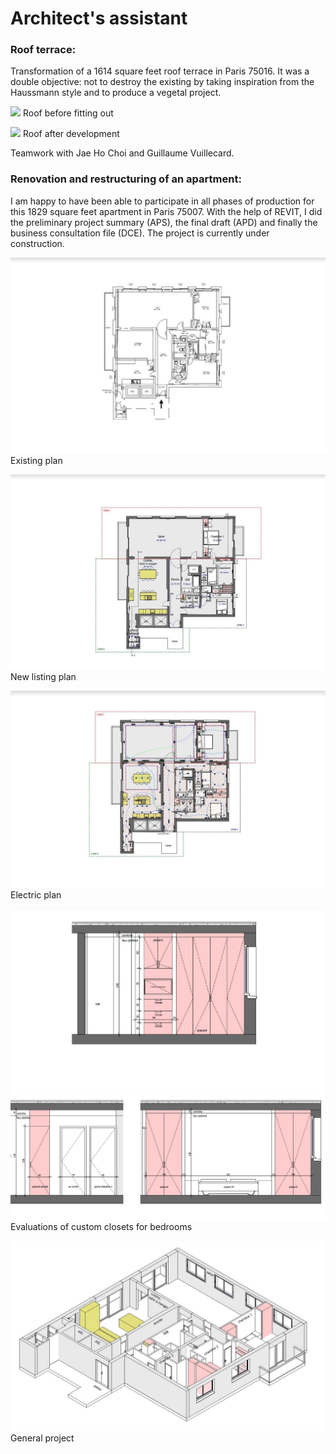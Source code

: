 # Architect's assistant


### Roof terrace:

Transformation of a 1614 square feet roof terrace  in Paris 75016.
It was a double objective: not to destroy the existing by taking inspiration from the Haussmann style and to produce a vegetal project.

![](toiture.png?raw=true)
Roof before fitting out

![](toiture_aménagée.png?raw=true)
Roof after development

Teamwork with Jae Ho Choi and Guillaume Vuillecard.


### Renovation and restructuring of an apartment:


I am happy to have been able to participate in all phases of production for this 1829 square feet apartment in Paris 75007. 
With the help of REVIT, I did the preliminary project summary (APS), the final draft (APD) and finally the business consultation file (DCE). The project is currently under construction.

![](J1.png?raw=true)
Existing plan

![](J2.png?raw=true)
New listing plan

![](J3.png?raw=true)
Electric plan

![](J4.png?raw=true) ![](J5.png?raw=true)
Evaluations of custom closets for bedrooms

![](J6.png?raw=true)
General project 
